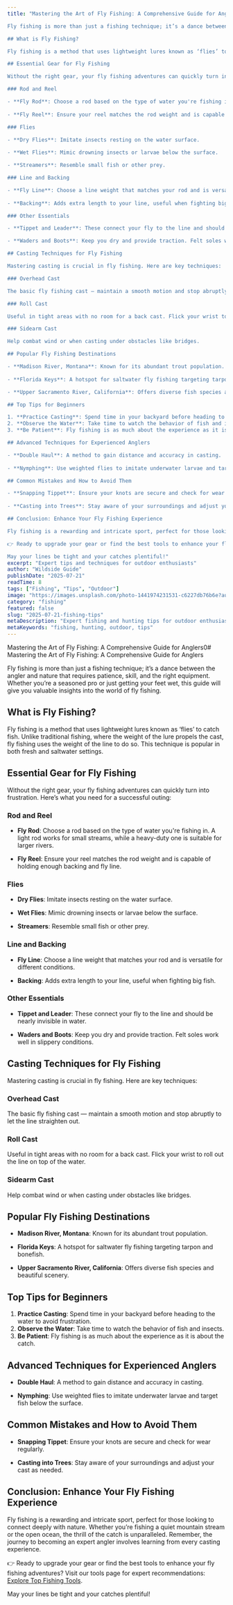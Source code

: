 ```yaml
---
title: "Mastering the Art of Fly Fishing: A Comprehensive Guide for Anglers0# Mastering the Art of Fly Fishing: A Comprehensive Guide for Anglers

Fly fishing is more than just a fishing technique; it’s a dance between the angler and nature that requires patience, skill, and the right equipment. Whether you’re a seasoned pro or just getting your feet wet, this guide will give you valuable insights into the world of fly fishing.

## What is Fly Fishing?

Fly fishing is a method that uses lightweight lures known as ‘flies’ to catch fish. Unlike traditional fishing, where the weight of the lure propels the cast, fly fishing uses the weight of the line to do so. This technique is popular in both fresh and saltwater settings.

## Essential Gear for Fly Fishing

Without the right gear, your fly fishing adventures can quickly turn into frustration. Here’s what you need for a successful outing:

### Rod and Reel

- **Fly Rod**: Choose a rod based on the type of water you're fishing in. A light rod works for small streams, while a heavy-duty one is suitable for larger rivers.
  
- **Fly Reel**: Ensure your reel matches the rod weight and is capable of holding enough backing and fly line.

### Flies

- **Dry Flies**: Imitate insects resting on the water surface.
  
- **Wet Flies**: Mimic drowning insects or larvae below the surface.

- **Streamers**: Resemble small fish or other prey.

### Line and Backing

- **Fly Line**: Choose a line weight that matches your rod and is versatile for different conditions.
  
- **Backing**: Adds extra length to your line, useful when fighting big fish.

### Other Essentials

- **Tippet and Leader**: These connect your fly to the line and should be nearly invisible in water.

- **Waders and Boots**: Keep you dry and provide traction. Felt soles work well in slippery conditions.

## Casting Techniques for Fly Fishing

Mastering casting is crucial in fly fishing. Here are key techniques:

### Overhead Cast

The basic fly fishing cast — maintain a smooth motion and stop abruptly to let the line straighten out.

### Roll Cast

Useful in tight areas with no room for a back cast. Flick your wrist to roll out the line on top of the water.

### Sidearm Cast

Help combat wind or when casting under obstacles like bridges.

## Popular Fly Fishing Destinations

- **Madison River, Montana**: Known for its abundant trout population.
  
- **Florida Keys**: A hotspot for saltwater fly fishing targeting tarpon and bonefish.

- **Upper Sacramento River, California**: Offers diverse fish species and beautiful scenery.

## Top Tips for Beginners

1. **Practice Casting**: Spend time in your backyard before heading to the water to avoid frustration.
2. **Observe the Water**: Take time to watch the behavior of fish and insects.
3. **Be Patient**: Fly fishing is as much about the experience as it is about the catch.

## Advanced Techniques for Experienced Anglers

- **Double Haul**: A method to gain distance and accuracy in casting.
  
- **Nymphing**: Use weighted flies to imitate underwater larvae and target fish below the surface.

## Common Mistakes and How to Avoid Them

- **Snapping Tippet**: Ensure your knots are secure and check for wear regularly.
  
- **Casting into Trees**: Stay aware of your surroundings and adjust your cast as needed.

## Conclusion: Enhance Your Fly Fishing Experience

Fly fishing is a rewarding and intricate sport, perfect for those looking to connect deeply with nature. Whether you’re fishing a quiet mountain stream or the open ocean, the thrill of the catch is unparalleled. Remember, the journey to becoming an expert angler involves learning from every casting experience.

👉 Ready to upgrade your gear or find the best tools to enhance your fly fishing adventures? Visit our tools page for expert recommendations: [Explore Top Fishing Tools](https://www.fishingandhuntingtips.com/tools).

May your lines be tight and your catches plentiful!"
excerpt: "Expert tips and techniques for outdoor enthusiasts"
author: "Wildside Guide"
publishDate: "2025-07-21"
readTime: 8
tags: ["Fishing", "Tips", "Outdoor"]
image: "https://images.unsplash.com/photo-1441974231531-c6227db76b6e?auto=format&fit=crop&w=800&q=80"
category: "fishing"
featured: false
slug: "2025-07-21-fishing-tips"
metaDescription: "Expert fishing and hunting tips for outdoor enthusiasts"
metaKeywords: "fishing, hunting, outdoor, tips"
---
```


Mastering the Art of Fly Fishing: A Comprehensive Guide for Anglers0# Mastering the Art of Fly Fishing: A Comprehensive Guide for Anglers

Fly fishing is more than just a fishing technique; it’s a dance between the angler and nature that requires patience, skill, and the right equipment. Whether you’re a seasoned pro or just getting your feet wet, this guide will give you valuable insights into the world of fly fishing.

## What is Fly Fishing?

Fly fishing is a method that uses lightweight lures known as ‘flies’ to catch fish. Unlike traditional fishing, where the weight of the lure propels the cast, fly fishing uses the weight of the line to do so. This technique is popular in both fresh and saltwater settings.

## Essential Gear for Fly Fishing

Without the right gear, your fly fishing adventures can quickly turn into frustration. Here’s what you need for a successful outing:

### Rod and Reel

- **Fly Rod**: Choose a rod based on the type of water you're fishing in. A light rod works for small streams, while a heavy-duty one is suitable for larger rivers.
  
- **Fly Reel**: Ensure your reel matches the rod weight and is capable of holding enough backing and fly line.

### Flies

- **Dry Flies**: Imitate insects resting on the water surface.
  
- **Wet Flies**: Mimic drowning insects or larvae below the surface.

- **Streamers**: Resemble small fish or other prey.

### Line and Backing

- **Fly Line**: Choose a line weight that matches your rod and is versatile for different conditions.
  
- **Backing**: Adds extra length to your line, useful when fighting big fish.

### Other Essentials

- **Tippet and Leader**: These connect your fly to the line and should be nearly invisible in water.

- **Waders and Boots**: Keep you dry and provide traction. Felt soles work well in slippery conditions.

## Casting Techniques for Fly Fishing

Mastering casting is crucial in fly fishing. Here are key techniques:

### Overhead Cast

The basic fly fishing cast — maintain a smooth motion and stop abruptly to let the line straighten out.

### Roll Cast

Useful in tight areas with no room for a back cast. Flick your wrist to roll out the line on top of the water.

### Sidearm Cast

Help combat wind or when casting under obstacles like bridges.

## Popular Fly Fishing Destinations

- **Madison River, Montana**: Known for its abundant trout population.
  
- **Florida Keys**: A hotspot for saltwater fly fishing targeting tarpon and bonefish.

- **Upper Sacramento River, California**: Offers diverse fish species and beautiful scenery.

## Top Tips for Beginners

1. **Practice Casting**: Spend time in your backyard before heading to the water to avoid frustration.
2. **Observe the Water**: Take time to watch the behavior of fish and insects.
3. **Be Patient**: Fly fishing is as much about the experience as it is about the catch.

## Advanced Techniques for Experienced Anglers

- **Double Haul**: A method to gain distance and accuracy in casting.
  
- **Nymphing**: Use weighted flies to imitate underwater larvae and target fish below the surface.

## Common Mistakes and How to Avoid Them

- **Snapping Tippet**: Ensure your knots are secure and check for wear regularly.
  
- **Casting into Trees**: Stay aware of your surroundings and adjust your cast as needed.

## Conclusion: Enhance Your Fly Fishing Experience

Fly fishing is a rewarding and intricate sport, perfect for those looking to connect deeply with nature. Whether you’re fishing a quiet mountain stream or the open ocean, the thrill of the catch is unparalleled. Remember, the journey to becoming an expert angler involves learning from every casting experience.

👉 Ready to upgrade your gear or find the best tools to enhance your fly fishing adventures? Visit our tools page for expert recommendations: [Explore Top Fishing Tools](https://www.fishingandhuntingtips.com/tools).

May your lines be tight and your catches plentiful!